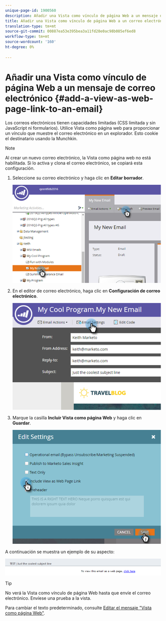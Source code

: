 ```yaml
---
unique-page-id: 1900560
description: Añadir una Vista como vínculo de página Web a un mensaje de correo electrónico - Documentos de marketing - Documentación del producto
title: Añadir una Vista como vínculo de página Web a un correo electrónico
translation-type: tm+mt
source-git-commit: 00887ea53e395bea3a11fd28e0ac98b085ef6ed8
workflow-type: tm+mt
source-wordcount: '160'
ht-degree: 0%

---
```



# Añadir una Vista como vínculo de página Web a un mensaje de correo electrónico {#add-a-view-as-web-page-link-to-an-email}

Los correos electrónicos tienen capacidades limitadas (CSS limitada y sin JavaScript ni formularios). Utilice Vista como página web para proporcionar un vínculo que muestre el correo electrónico en un explorador. Esto cookie el destinatario usando la Munchkin.

>[!NOTE]
>
>Al crear un nuevo correo electrónico, la Vista como página web no está habilitada. Si lo activa y clona el correo electrónico, se copiará esta configuración.

1. Seleccione su correo electrónico y haga clic en **Editar borrador**.

   ![](assets/one-5.png)

1. En el editor de correo electrónico, haga clic en **Configuración de correo electrónico**.

   ![](assets/two-5.png)

1. Marque la casilla **Incluir Vista como página Web** y haga clic en **Guardar**.

   ![](assets/three-4.png)

A continuación se muestra un ejemplo de su aspecto:

![](assets/four-3.png)

>[!TIP]
>
>No verá la Vista como vínculo de página Web hasta que envíe el correo electrónico. Envíese una prueba a la vista.

Para cambiar el texto predeterminado, consulte [Editar el mensaje &quot;Vista como página Web&quot;](../../../../product-docs/administration/email-setup/edit-the-view-as-web-page-message.md).